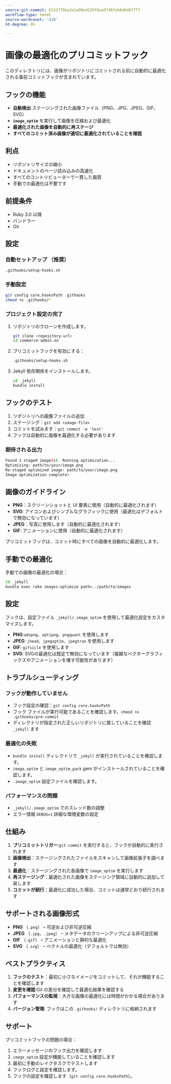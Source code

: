 ```yaml
---
source-git-commit: 6233779ba2e2a99ed229f8aa97497eb8d9d877f7
workflow-type: tm+mt
source-wordcount: '410'
ht-degree: 0%

---
```

# 画像の最適化のプリコミットフック

このディレクトリには、画像がリポジトリにコミットされる前に自動的に最適化される事前コミットフックが含まれています。

## フックの機能

- **自動検出** ステージングされた画像ファイル（PNG、JPG、JPEG、GIF、SVG）
- **`image_optim`** を実行して画像を圧縮および最適化
- **最適化された画像を自動的に再ステージ**
- **すべてのコミット済み画像が適切に最適化されていることを確認**

## 利点

- リポジトリサイズの縮小
- ドキュメントのページ読み込みの高速化
- すべてのコントリビューターで一貫した画質
- 手動での最適化は不要です

## 前提条件

- Ruby 3.0 以降
- バンドラー
- Git

## 設定

### 自動セットアップ （推奨）

```bash
.githooks/setup-hooks.sh
```

### 手動設定

```bash
git config core.hooksPath .githooks
chmod +x .githooks/*
```

### プロジェクト設定の完了

1. リポジトリのクローンを作成します。

   ```bash
   git clone <repository-url>
   cd commerce-admin.en
   ```

2. プリコミットフックを有効にする：

   ```bash
   .githooks/setup-hooks.sh
   ```

3. Jekyll 依存関係をインストールします。

   ```bash
   cd _jekyll
   bundle install
   ```

## フックのテスト

1. リポジトリへの画像ファイルの追加
2. ステージング：`git add <image-file>`
3. コミットを試みます：`git commit -m 'test'`
4. フックは自動的に画像を最適化する必要があります

### 期待される出力

```bash
Found 1 staged image(s). Running optimization...
Optimizing: path/to/your/image.png
Re-staged optimized image: path/to/your/image.png
Image optimization complete!
```

## 画像のガイドライン

- **PNG**：スクリーンショットと UI 要素に使用（自動的に最適化されます）
- **SVG**: アイコンおよびシンプルなグラフィックに使用（最適化はデフォルトで無効になっています）
- **JPEG**：写真に使用します（自動的に最適化されます）
- **GIF**: アニメーションに使用（自動的に最適化されます）

プリコミットフックは、コミット時にすべての画像を自動的に最適化します。

## 手動での最適化

手動での画像の最適化の場合：

```bash
cd _jekyll
bundle exec rake images:optimize path=../path/to/images
```

## 設定

フックは、設定ファイル `_jekyll/.image_optim` を使用して最適化設定をカスタマイズします。

- **PNG**:`advpng`、`optipng`、`pngquant` を使用します
- **JPEG**: `jhead`、`jpegoptim`、`jpegtran` を使用します
- **GIF**: `gifsicle` を使用します
- **SVG**: SVGの最適化は既定で無効になっています（複雑なベクターグラフィックスやアニメーションを壊す可能性があります）

## トラブルシューティング

### フックが動作していません

- フック設定の確認：`git config core.hooksPath`
- フック ファイルが実行可能であることを確認します。`chmod +x .githooks/pre-commit`
- ディレクトリが指定された正しいリポジトリに属していることを確認 `_jekyll` ます

### 最適化の失敗

- `bundle install` ディレクトリで `_jekyll` が実行されていることを確認します。
- `image_optim` と `image_optim_pack` gem がインストールされていることを確認します。
- `.image_optim` 設定ファイルを確認します。

### パフォーマンスの問題

- `_jekyll/.image_optim` でのスレッド数の調整
- エラー情報 `DEBUG=1` 詳細な環境変数の設定

## 仕組み

1. **プリコミットトリガー**:`git commit` を実行すると、フックが自動的に実行されます
2. **画像検出**：ステージングされたファイルをスキャンして画像拡張子を調べます
3. **最適化**：ステージングされた各画像で `image_optim` を実行します
4. **再ステージング**：最適化された画像をステージング領域に自動的に追加して戻します
5. **コミットが続行**：最適化に成功した場合、コミットは通常どおり続行されます

## サポートされる画像形式

- **PNG** （`.png`） – 可逆および非可逆圧縮
- **JPEG** （`.jpg`、`.jpeg`） – メタデータのクリーンアップによる非可逆圧縮
- **GIF** （`.gif`） – アニメーションと静的な最適化
- **SVG** （`.svg`） – ベクトルの最適化（デフォルトでは無効）

## ベストプラクティス

1. **フックのテスト**：最初に小さなイメージをコミットして、それが機能することを確認します
2. **変更を確認**:Git の差分を確認して最適化結果を確認する
3. **パフォーマンスの監視**：大きな画像の最適化には時間がかかる場合があります
4. **バージョン管理**: フックはこの `.githooks/` ディレクトリに格納されます

## サポート

プリコミットフックの問題の場合：

1. エラーメッセージのフック出力を確認します
2. `image_optim` 設定が機能していることを確認します
3. 最初に手動のレイクタスクでテストします
4. フックログと設定を確認します。
5. フックの設定を確認します（`git config core.hooksPath`）。

